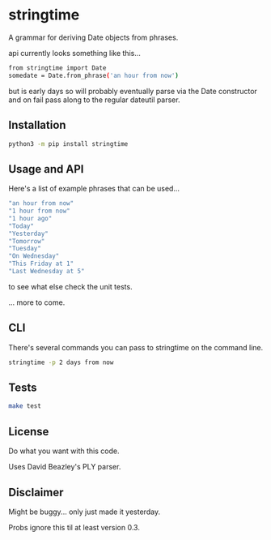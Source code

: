 # stringtime

A grammar for deriving Date objects from phrases.

api currently looks something like this...

```bash
from stringtime import Date
somedate = Date.from_phrase('an hour from now')
```

but is early days so will probably eventually parse via the Date constructor and on fail pass along to the regular dateutil parser.

## Installation

```bash
python3 -m pip install stringtime
```

## Usage and API

Here's a list of example phrases that can be used...

```bash
"an hour from now"
"1 hour from now"
"1 hour ago"
"Today"
"Yesterday"
"Tomorrow"
"Tuesday"
"On Wednesday"
"This Friday at 1"
"Last Wednesday at 5"
```

to see what else check the unit tests.

... more to come.

## CLI

There's several commands you can pass to stringtime on the command line.

```bash
stringtime -p 2 days from now
```

## Tests

```bash
make test
```

## License

Do what you want with this code.

Uses David Beazley's PLY parser.

## Disclaimer

Might be buggy... only just made it yesterday.

Probs ignore this til at least version 0.3.
